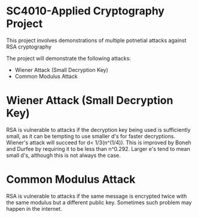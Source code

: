 # SC4010-Applied Cryptography Project

This project involves demonstrations of multiple potnetial attacks against RSA cryptography

The project will demonstrate the following attacks:
- Wiener Attack (Small Decryption Key)
- Common Modulus Attack


# Wiener Attack (Small Decryption Key)
RSA is vulnerable to attacks if the decryption key being used is sufficiently small, as it can be tempting to use smaller d's for faster decryptions. Wiener's attack will succeed for d< 1/3(n^(1/4)). This is improved by Boneh and Durfee by requiring it to be less than n^0.292. Larger e's tend to mean small d's, although this is not always the case. 

# Common Modulus Attack
RSA is vulnerable to attacks if the same message is encrypted twice with the same modulus but a different public key. Sometimes such problem may happen in the internet.